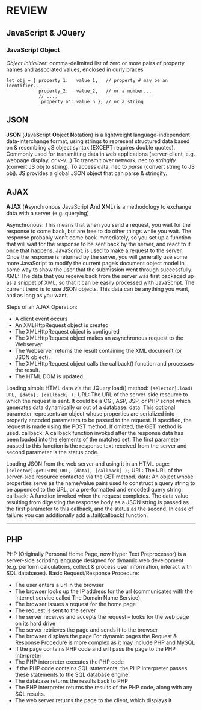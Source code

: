 # REVIEW

## JavaScript & JQuery

### JavaScript Object
*Object Initializer*: comma-delimited list of zero or more pairs of property names and associated values, enclosed in curly braces
```
let obj = { property_1:   value_1,   // property_# may be an identifier...
            property_2:   value_2,   // or a number...
            // ...,
            'property n': value_n }; // or a string
```

## JSON

**JSON** (**J**ava**S**cript **O**bject **N**otation) is a lightweight language-independent data-interchange format, using strings to represent structured data based on & resembling JS object syntax (EXCEPT requires double quotes). 
Commonly used for transmitting data in web applications (server-client, e.g. webpage display, or v-v…)
To transmit over network, nec to *stringify* (convert JS obj to string). To access data, nec to *parse* (convert string to JS obj). JS provides a global JSON object that can parse & stringify.

## AJAX

**AJAX** (**A**synchronous **J**avaScript **A**nd **X**ML) is a methodology to exchange data with a server (e.g. querying)

Asynchronous: This means that when you send a request, you wait for the response to come back, but are free to do other things while you wait. The response probably won’t come back immediately, so you set up a function that will wait for the response to be sent back by the server, and react to it once that happens.
JavaScript: is used to make a request to the server. Once the response is returned by the server, you will generally use some more JavaScript to modify the current page’s document object model in some way to show the user that the submission went through successfully.
XML: The data that you receive back from the server was first packaged up as a snippet of XML, so that it can be easily processed with JavaScript. The current trend is to use JSON objects. This data can be anything you want, and as long as you want.

Steps of an AJAX Operation:
- A client event occurs
- An XMLHttpRequest object is created
- The XMLHttpRequest object is configured
- The XMLHttpRequest object makes an asynchronous request to the Webserver.
- The Webserver returns the result containing the XML document (or JSON object).
- The XMLHttpRequest object calls the callback() function and processes the result.
- The HTML DOM is updated.

Loading simple HTML data via the JQuery load() method:
`[selector].load( URL, [data], [callback] );`
URL: The URL of the server-side resource to which the request is sent. It could be a CGI, ASP, JSP, or PHP script which generates data dynamically or out of a database.
data: This optional parameter represents an object whose properties are serialized into properly encoded parameters to be passed to the request. If specified, the request is made using the POST method. If omitted, the GET method is used.
callback: A callback function invoked after the response data has been loaded into the elements of the matched set. The first parameter passed to this function is the response text received from the server and second parameter is the status code.

Loading JSON from the web server and using it in an HTML page:
`[selector].getJSON( URL, [data], [callback] );`
URL: The URL of the server-side resource contacted via the GET method.
data: An object whose properties serve as the name/value pairs used to construct a query string to be appended to the URL, or a pre-formatted and encoded query string.
callback: A function invoked when the request completes. The data value resulting from digesting the response body as a JSON string is passed as the first parameter to this callback, and the status as the second.
In case of failure: you can additionally add a .fail(callback) function.


---

## PHP
PHP (Originally Personal Home Page, now Hyper Text Preprocessor) is a server-side scripting language designed for dynamic web development (e.g. perform calculations, collect & process user information, interact with SQL databases).
Basic Request/Response Procedure:
- The user enters a url in the browser
- The browser looks up the IP address for the url (communicates with the Internet service called The Domain Name Service).
- The browser issues a request for the home page
- The request is sent to the server
- The server receives and accepts the request – looks for the web page on its hard drive
- The server retrieves the page and sends it to the browser
- The browser displays the page
For dynamic pages the Request & Response Procedure is more complex as it may include PHP and MySQL
- If the page contains PHP code and will pass the page to the PHP Interpreter
- The PHP interpreter executes the PHP code
- If the PHP code contains SQL statements, the PHP interpreter passes these statements to the SQL database engine.
- The database returns the results back to PHP
- The PHP interpreter returns the results of the PHP code, along with any SQL results.
- The web server returns the page to the client, which displays it
